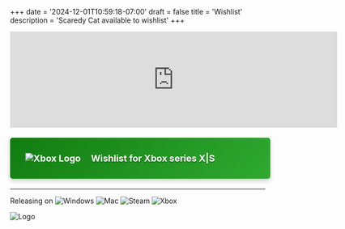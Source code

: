 +++
date = '2024-12-01T10:59:18-07:00'
draft = false
title = 'Wishlist'
description = 'Scaredy Cat available to wishlist'
+++

<iframe src="https://store.steampowered.com/widget/2919030/" frameborder="0" width="646" height="190"></iframe>

<div style="text-align:left; margin: 20px 0; width:90%; max-width:646px;">
    <a href="https://www.microsoft.com/en-us/p/scaredy-cat/9mv1vxwdd6ms" 
       target="_blank"
       class="xbox-wishlist-button"
       style="
         display:inline-flex; 
         align-items:center; 
         justify-content:flex-start; 
         padding:30px; 
         background: linear-gradient(135deg, #107C10 0%, #30AA30 100%);
         color:#fff; 
         font-size:18px; 
         font-weight:bold; 
         text-decoration:none; 
         border-radius:5px; 
         box-shadow: 0 4px 8px rgba(0,0,0,0.2); 
         transition: all 0.3s ease; 
         width:100%;
       ">
        <img src="https://img.icons8.com/color/48/000000/xbox.png" alt="Xbox Logo" style="margin-right: 20px;">
        <span style="text-shadow: 0 2px 2px rgba(0,0,0,0.3);">Wishlist for Xbox series X|S</span>
    </a>
</div>

<style>
@keyframes buttonHover {
    0% {
        transform: rotate(0deg) scale(1);
        box-shadow: 0 4px 8px rgba(0,0,0,0.2);
    }
    40% {
        transform: rotate(2deg) scale(1.05);
        box-shadow: 0 6px 12px rgba(0,255,0,0.4);
    }
    80% {
        transform: rotate(-2deg) scale(1.05);
        box-shadow: 0 8px 16px rgba(0,255,0,0.6);
    }
    100% {
        transform: rotate(0deg) scale(1);
        box-shadow: 0 4px 8px rgba(0,0,0,0.2);
    }
}

.xbox-wishlist-button:hover {
    animation: buttonHover 0.8s ease-in-out;
    cursor: pointer;
    background: linear-gradient(135deg, #13AA13 0%, #50D150 100%);
}
</style>

---


Releasing on 
![Windows](https://img.icons8.com/color/48/000000/windows-10.png)
![Mac](https://img.icons8.com/color/48/000000/mac-logo.png)
![Steam](https://img.icons8.com/color/48/000000/steam.png)
![Xbox](https://img.icons8.com/color/48/000000/xbox.png)


![Logo](/images/ghost.svg#center)